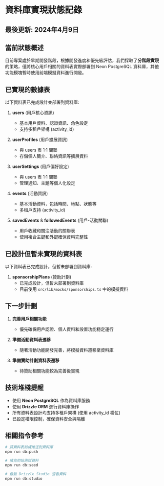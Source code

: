 # 資料庫實現狀態記錄

## 最後更新: 2024年4月9日

## 當前狀態概述

目前專案處於早期開發階段，根據開發進度和優先級評估，我們採取了**分階段實現**的策略，僅將核心用戶相關的資料表實際部署到 Neon PostgreSQL 資料庫，其他功能模塊暫時使用前端模擬資料進行開發。

## 已實現的數據表

以下資料表已完成設計並部署到資料庫:

1. **users** (用戶核心資訊)
   - 基本用戶資料、認證資訊、角色設定
   - 支持多租戶架構 (activity_id)

2. **userProfiles** (用戶擴展資訊)
   - 與 users 表 1:1 關聯
   - 存儲個人簡介、聯絡資訊等擴展資料

3. **userSettings** (用戶偏好設定)
   - 與 users 表 1:1 關聯
   - 管理通知、主題等個人化設定

4. **events** (活動資訊)
   - 基本活動資料，包括時間、地點、狀態等
   - 多租戶支持 (activity_id)

5. **savedEvents** & **followedEvents** (用戶-活動關聯)
   - 用戶收藏和關注活動的關聯表
   - 使用複合主鍵和外鍵確保資料完整性

## 已設計但暫未實現的資料表

以下資料表已完成設計，但暫未部署到資料庫:

1. **sponsorshipPlans** (贊助計劃)
   - 已完成設計，但暫未部署到資料庫
   - 目前使用 `src/lib/mocks/sponsorships.ts` 中的模擬資料

## 下一步計劃

1. **完善用戶相關功能**
   - 優先確保用戶認證、個人資料和設置功能穩定運行

2. **準備活動資料表遷移**
   - 隨著活動功能開發完善，將模擬資料遷移至資料庫

3. **準備贊助計劃資料表遷移**
   - 待贊助相關功能較為完善後實現

## 技術堆棧提醒

- 使用 **Neon PostgreSQL** 作為資料庫服務
- 使用 **Drizzle ORM** 進行資料庫操作
- 所有資料表設計均支持多租戶架構 (使用 activity_id 欄位)
- 已設定權限控制，確保資料安全與隔離

## 相關指令參考

```bash
# 將資料表結構推送到資料庫
npm run db:push

# 填充初始測試資料
npm run db:seed

# 啟動 Drizzle Studio 查看資料
npm run db:studio
``` 